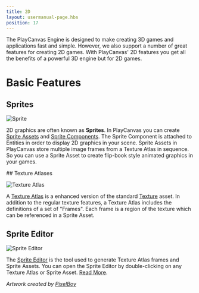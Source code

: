 ```yaml
---
title: 2D
layout: usermanual-page.hbs
position: 17
---
```


The PlayCanvas Engine is designed to make creating 3D games and applications fast and simple. However, we also support a number of great features for creating 2D games. With PlayCanvas' 2D features you get all the benefits of a powerful 3D engine but for 2D games.

# Basic Features

## Sprites

![Sprite][5]

2D graphics are often known as **Sprites**. In PlayCanvas you can create [Sprite Assets][0] and [Sprite Components][1]. The Sprite Component is attached to Entities in order to display 2D graphics in your scene. Sprite Assets in PlayCanvas store multiple image frames from a Texture Atlas in sequence. So you can use a Sprite Asset to create flip-book style animated graphics in your games.

## Texture Atlases

![Texture Atlas][6]

A [Texture Atlas][2] is a enhanced version of the standard [Texture][3] asset. In addition to the regular texture features, a Texture Atlas includes the definitions of a set of "Frames". Each frame is a region of the texture which can be referenced in a Sprite Asset.

## Sprite Editor

![Sprite Editor][7]

The [Sprite Editor][4] is the tool used to generate Texture Atlas frames and Sprite Assets. You can open the Sprite Editor by double-clicking on any Texture Atlas or Sprite Asset. [Read More][4].

*Artwork created by [PixelBoy](https://twitter.com/2pblog1)*

[0]: /user-manual/assets/sprites
[1]: /user-manual/packs/components/sprite
[2]: /user-manual/assets/texture-atlas
[3]: /user-manual/assets/textures
[4]: /user-manual/2D/sprite-editor

[5]: /images/user-manual/2D/sprite.jpg
[6]: /images/user-manual/2D/texture-atlas.jpg
[7]: /images/user-manual/2D/sprite-editor.jpg

